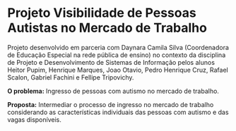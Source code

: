 # Projeto Visibilidade de Pessoas Autistas no Mercado de Trabalho
Projeto desenvolvido em parceria com Daynara Camila Silva (Coordenadora de Educação Especial na rede pública de ensino) no contexto da disciplina de Projeto e Desenvolvimento de Sistemas de Informação pelos alunos Heitor Pupim, Henrique Marques, Joao Otavio, Pedro Henrique Cruz, Rafael Scalon, Gabriel Fachini e Fellipe Tripovichy.

**O problema:** Ingresso de pessoas com autismo no mercado de trabalho.

**Proposta:** Intermediar o processo de ingresso no mercado de trabalho considerando as características individuais das pessoas com autismo e das vagas disponíveis.


